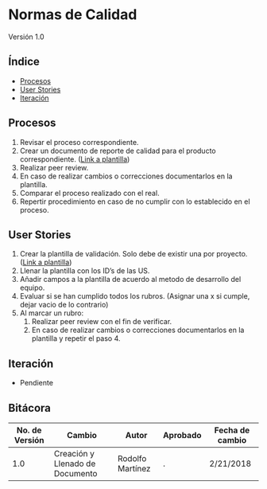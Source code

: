 # Normas de Calidad
Versión 1.0


## Índice
* [Procesos](#procesos)
* [User Stories](#US)
* [Iteración](#iteracion)



<a id="procesos"></a>
## Procesos

1. Revisar el proceso correspondiente.
1. Crear un documento de reporte de calidad para el producto correspondiente. ([Link a plantilla](https://docs.google.com/document/d/15oornAUCWT1yzm99BOdBoMFmlb2Im9zS4xnGPaqICj0/edit))
1. Realizar peer review.
1. En caso de realizar cambios o correcciones documentarlos en la plantilla.
1. Comparar el proceso realizado con el real.
1. Repertir procedimiento en caso de no cumplir con lo establecido en el proceso.

<a id="US"></a>
## User Stories

1. Crear la plantilla de validación. Solo debe de existir una por proyecto. ([Link a plantilla](https://docs.google.com/spreadsheets/d/1Sqc37nXJkPJiw0T0BJ-GhtfTWmNsYuW5yb1orBni9XQ/edit#gid=0))
1. Llenar la plantilla con los ID’s de las US.
1. Añadir campos a la plantilla de acuerdo al metodo de desarrollo del equipo.
1. Evaluar si se han cumplido todos los rubros. (Asignar una x si cumple, dejar vacio de lo contrario)
1. Al marcar un rubro:
    1. Realizar peer review con el fin de verificar.
    1. En caso de realizar cambios o correcciones documentarlos en la plantilla y repetir el paso 4. 

<a id="iteracion"></a>
## Iteración
* Pendiente

## Bitácora


No. de Versión | Cambio | Autor | Aprobado | Fecha de cambio
---------------|--------|-------|----------|----------------
1.0 | Creación y Llenado de Documento | Rodolfo Martínez | . | 2/21/2018
